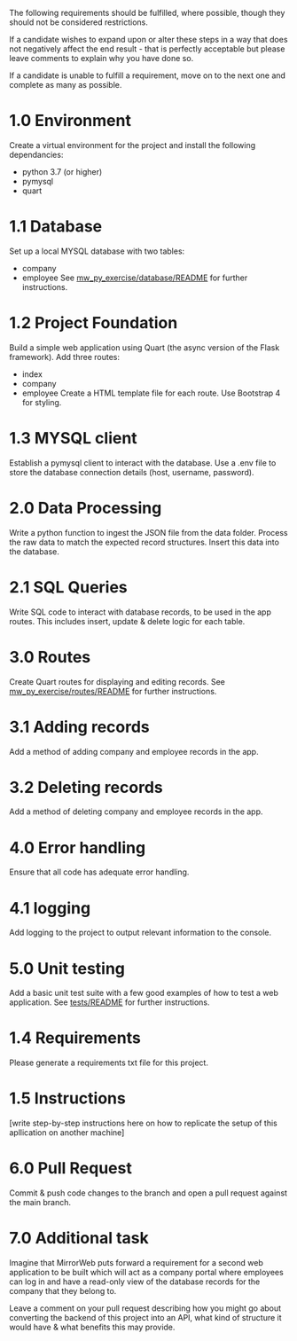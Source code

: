 The following requirements should be fulfilled, where possible, though they should not be considered restrictions.

If a candidate wishes to expand upon or alter these steps in a way that does not negatively affect the end result - that
is perfectly acceptable but please leave comments to explain why you have done so.

If a candidate is unable to fulfill a requirement, move on to the next one and complete as many as possible.


# 1.0 Environment
Create a virtual environment for the project and install the following dependancies:
- python 3.7 (or higher)
- pymysql
- quart

# 1.1 Database
Set up a local MYSQL database with two tables:
- company
- employee
See [mw_py_exercise/database/README](mw_py_exercise/database/README.mb) for further instructions.

# 1.2 Project Foundation
Build a simple web application using Quart (the async version of the Flask framework).
Add three routes:
- index
- company
- employee
Create a HTML template file for each route.
Use Bootstrap 4 for styling.

# 1.3 MYSQL client
Establish a pymysql client to interact with the database.
Use a .env file to store the database connection details (host, username, password).

# 2.0 Data Processing
Write a python function to ingest the JSON file from the data folder.
Process the raw data to match the expected record structures.
Insert this data into the database.

# 2.1 SQL Queries
Write SQL code to interact with database records, to be used in the app routes.
This includes insert, update & delete logic for each table.

# 3.0 Routes
Create Quart routes for displaying and editing records.
See [mw_py_exercise/routes/README](mw_py_exercise/routes/README.mb) for further instructions.

# 3.1 Adding records
Add a method of adding company and employee records in the app.

# 3.2 Deleting records
Add a method of deleting company and employee records in the app.

# 4.0 Error handling
Ensure that all code has adequate error handling.

# 4.1 logging
Add logging to the project to output relevant information to the console.

# 5.0 Unit testing
Add a basic unit test suite with a few good examples of how to test a web application.
See [tests/README](tests/README.mb) for further instructions.

# 1.4 Requirements
Please generate a requirements txt file for this project.

# 1.5 Instructions
[write step-by-step instructions here on how to replicate the setup of this apllication on another machine]

# 6.0 Pull Request
Commit & push code changes to the branch and open a pull request against the main branch.

# 7.0 Additional task
Imagine that MirrorWeb puts forward a requirement for a second web application to be built which will act as a company
portal where employees can log in and have a read-only view of the database records for the company that they belong to.

Leave a comment on your pull request describing how you might go about converting the backend of this project into an 
API, what kind of structure it would have & what benefits this may provide.

